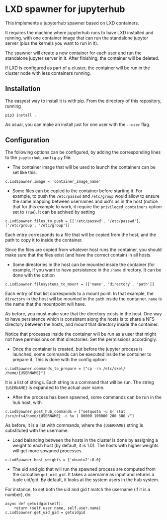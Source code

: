 # LXD spawner for jupyterhub

This implements a jupyterhub spawner based on LXD containers.

It requires the machine where jupyterhub runs to have LXD installed and running, with one container image that can run the standalone jupyter server (plus the kernels you want to run in it).

The spawner will create a new container for each user and run the standalone jupyter server in it. After finishing, the container will be deleted.

If LXD is configured as part of a cluster, the container will be run in the cluster node with less containers running.

## Installation

The easyest way to install it is with pip. From the directory of this repository, running

```
pip3 install .
```

As usual, you can make an install just for one user with the `--user` flag.

## Configuration

The following options can be configured, by adding the corresponding lines to the `jupyterhub_config.py` file:

- The container image that will be used to launch the containers can be set like this:

```
c.LxdSpawner.image = 'container_image_name'
```

- Some files can be copied to the container before starting it. For example, to push the `/etc/passwd` and `/etc/group` would allow to ensure the same mapping between usernames and uid's as in the host (notice that for this example to work, it require the `privileged_containers` option set to `True`). It can be achived by setting

```
c.LxdSpawner.files_to_push = [['/etc/passwd', '/etc/passwd'], ['/etc/group', '/etc/group']]
```

Each entry corresponds to a file that will be copied from the host, and the path to copy it to inside the container.

Since the files are copied from whatever host runs the container, you should make sure that the files exist (and have the correct contain) in all hosts.

- Some directories in the host can be mounted inside the container (for example, if you want to have persistence in the `/home` directory. It can be done with the option

```
c.LxdSpawner.filesystems_to_mount = [['name', 'directory', 'path']]
```

Each entry of that list corresponds to a mount point. In that example, the `directory` in the host will be mounted in the `path` inside the container. `name` is the name that the mountpoint  will have.

As before, you must make sure that the directory exists in the host. One way to have persistence which is consistent along the hosts is to share a NFS directory between the hosts, and mount that directory inside the container.

Notice that processes inside the container will be run as a user that might not have permissions on that directories. Set the permissions accordingly.

- Once the container is created, but before the jupyter process is launched, some commands can be executed inside the container to prepare it. This is done with the config option:

```
c.LxdSpawner.commands_to_prepare = ["cp -rn /etc/skel/ /home/{USERNAME}"]
```

It is a list of strings. Each string is a command that will be run. The string `{USERNAME}` is expanded to the actual user name.


- After the process has been spawned, some commands can be run in the hub host, with

```
c.LxdSpawner.post_hub_commands = ["setquota -u $( stat /srv/nfs4/home/{USERNAME} -c %u ) 80000 100000 200 300 /"]
```

As before, it is a list with commands, where the `{USERNAME}` string is substituted with the username.

- Load balancing between the hosts in the cluster is done by assigning a weight to each host (by default, it is 1.0). The hosts with higher weights will get more spwaned processes.

```
c.LxdSpawner.host_weights = {'ubuntu2':0.0}
```

- The uid and gid that will run the spawned process are computed from the coroutine `get_uid_gid`. It takes a username as input and returns a tuple uid/gid. By default, it looks at the system users in the hub system.

For instance, to set both the uid and gid t match the username (if it is a number), do:
```
async def getuidgid(self):
    return (self.user.name, self.user.name)
c.LxdSpawner.get_uid_gid = getuidgid
```
